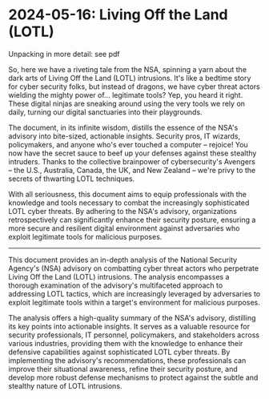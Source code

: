 # 2024-05-16: Living Off the Land (LOTL) 

Unpacking in more detail: see pdf

So, here we have a riveting tale from the NSA, spinning a yarn about the dark arts of Living Off the Land (LOTL) intrusions. It's like a bedtime story for cyber security folks, but instead of dragons, we have cyber threat actors wielding the mighty power of... legitimate tools? Yep, you heard it right. These digital ninjas are sneaking around using the very tools we rely on daily, turning our digital sanctuaries into their playgrounds.

The document, in its infinite wisdom, distills the essence of the NSA's advisory into bite-sized, actionable insights. Security pros, IT wizards, policymakers, and anyone who's ever touched a computer – rejoice! You now have the secret sauce to beef up your defenses against these stealthy intruders. Thanks to the collective brainpower of cybersecurity's Avengers – the U.S., Australia, Canada, the UK, and New Zealand – we're privy to the secrets of thwarting LOTL techniques.

With all seriousness, this document aims to equip professionals with the knowledge and tools necessary to combat the increasingly sophisticated LOTL cyber threats. By adhering to the NSA's advisory, organizations retrospectively can significantly enhance their security posture, ensuring a more secure and resilient digital environment against adversaries who exploit legitimate tools for malicious purposes.


-------

This document provides an in-depth analysis of the National Security Agency's (NSA) advisory on combatting cyber threat actors who perpetrate Living Off the Land (LOTL) intrusions. The analysis encompasses a thorough examination of the advisory's multifaceted approach to addressing LOTL tactics, which are increasingly leveraged by adversaries to exploit legitimate tools within a target's environment for malicious purposes.

The analysis offers a high-quality summary of the NSA's advisory, distilling its key points into actionable insights. It serves as a valuable resource for security professionals, IT personnel, policymakers, and stakeholders across various industries, providing them with the knowledge to enhance their defensive capabilities against sophisticated LOTL cyber threats. By implementing the advisory's recommendations, these professionals can improve their situational awareness, refine their security posture, and develop more robust defense mechanisms to protect against the subtle and stealthy nature of LOTL intrusions.


